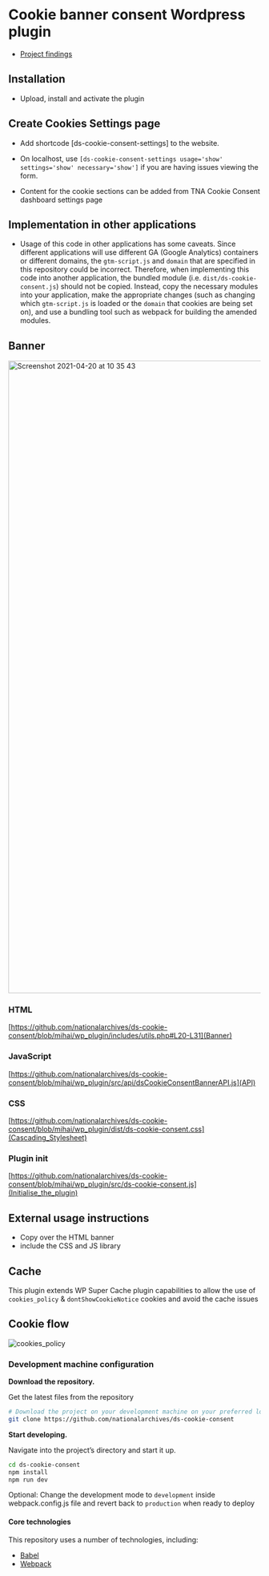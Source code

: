 # Cookie banner consent Wordpress plugin

- [Project findings](https://github.com/nationalarchives/ds-cookie-consent/blob/mihai/wp_plugin/docs/about-the-project.md)

## Installation

- Upload, install and activate the plugin

## Create Cookies Settings page

- Add shortcode [ds-cookie-consent-settings] to the website.
- On localhost, use `[ds-cookie-consent-settings usage='show' settings='show' necessary='show']` if you are having issues viewing the form.

- Content for the cookie sections can be added from TNA Cookie Consent dashboard settings page

## Implementation in other applications

- Usage of this code in other applications has some caveats. Since different applications will use different GA (Google Analytics) containers or different domains, the `gtm-script.js` and `domain` that are specified in this repository could be incorrect. Therefore, when implementing this code into another application, the bundled module (i.e. `dist/ds-cookie-consent.js`) should not be copied. Instead, copy the necessary modules into your application, make the appropriate changes (such as changing which `gtm-script.js` is loaded or the `domain` that cookies are being set on), and use a bundling tool such as webpack for building the amended modules.

## Banner

<img width="1263" alt="Screenshot 2021-04-20 at 10 35 43" src="https://user-images.githubusercontent.com/5245264/115373917-3b91b980-a1c4-11eb-82f7-96acab4a45cb.png">

### HTML

[https://github.com/nationalarchives/ds-cookie-consent/blob/mihai/wp_plugin/includes/utils.php#L20-L31](Banner)

### JavaScript

[https://github.com/nationalarchives/ds-cookie-consent/blob/mihai/wp_plugin/src/api/dsCookieConsentBannerAPI.js](API)

### CSS

[https://github.com/nationalarchives/ds-cookie-consent/blob/mihai/wp_plugin/dist/ds-cookie-consent.css](Cascading_Stylesheet)

### Plugin init

[https://github.com/nationalarchives/ds-cookie-consent/blob/mihai/wp_plugin/src/ds-cookie-consent.js](Initialise_the_plugin)

## External usage instructions

- Copy over the HTML banner
- include the CSS and JS library

## Cache

This plugin extends WP Super Cache plugin capabilities to allow the use of `cookies_policy` & `dontShowCookieNotice` cookies and avoid the cache issues

## Cookie flow

![cookies_policy](https://user-images.githubusercontent.com/5245264/115374112-70057580-a1c4-11eb-9188-cf497a3d84fa.png)

### Development machine configuration

**Download the repository.**

Get the latest files from the repository

```sh
# Download the project on your development machine on your preferred location
git clone https://github.com/nationalarchives/ds-cookie-consent
```

**Start developing.**

Navigate into the project’s directory and start it up.

```sh
cd ds-cookie-consent
npm install
npm run dev
```

Optional: Change the development mode to `development` inside webpack.config.js file and revert back to `production` when ready to deploy

#### Core technologies

This repository uses a number of technologies, including:

- [Babel](https://babeljs.io)
- [Webpack](https://webpack.js.org)
